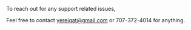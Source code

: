 To reach out for any support related issues,

Feel free to contact yereiqat@gmail.com or 707-372-4014 for anything. 
